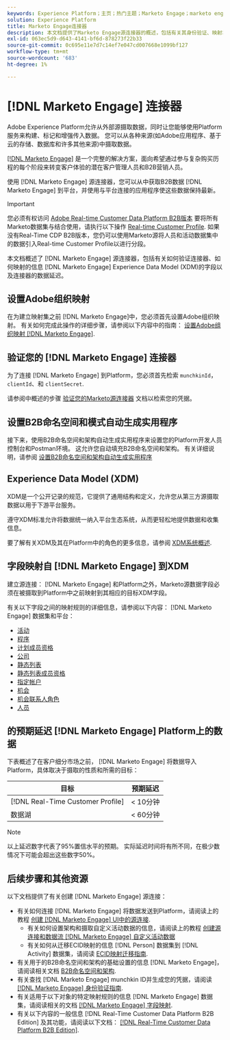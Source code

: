 ```yaml
---
keywords: Experience Platform；主页；热门主题；Marketo Engage；marketo engage；marketo
solution: Experience Platform
title: Marketo Engage连接器
description: 本文档提供了Marketo Engage源连接器的概述，包括有关其身份验证、映射和数据延迟的信息。
exl-id: 063ec5d9-d643-4141-bf6d-878273f22b33
source-git-commit: 0c695e11e7d7c14ef7e047cd007668e1099bf127
workflow-type: tm+mt
source-wordcount: '683'
ht-degree: 1%

---
```


# [!DNL Marketo Engage] 连接器

Adobe Experience Platform允许从外部源摄取数据，同时让您能够使用Platform服务来构建、标记和增强传入数据。 您可以从各种来源(如Adobe应用程序、基于云的存储、数据库和许多其他来源)中摄取数据。

[[!DNL Marketo Engage]](https://www.marketo.com/software/) 是一个完整的解决方案，面向希望通过参与复杂购买历程的每个阶段来转变客户体验的潜在客户管理人员和B2B营销人员。

使用 [!DNL Marketo Engage] 源连接器，您可以从中获取B2B数据 [!DNL Marketo Engage] 到平台，并使用与平台连接的应用程序使这些数据保持最新。

>[!IMPORTANT]
>
>您必须有权访问 [Adobe Real-time Customer Data Platform B2B版本](../../../../rtcdp/b2b-overview.md) 要将所有Marketo数据集与结合使用，请执行以下操作 [Real-time Customer Profile](../../../../profile/home.md). 如果没有Real-Time CDP B2B版本，您仍可以使用Marketo源将人员和活动数据集中的数据引入Real-time Customer Profile以进行分段。

本文档概述了 [!DNL Marketo Engage] 源连接器，包括有关如何验证连接器、如何映射的信息 [!DNL Marketo Engage] Experience Data Model (XDM)的字段以及连接器的数据延迟。

## 设置Adobe组织映射

在为建立映射集之前 [!DNL Marketo Engage]中，您必须首先设置Adobe组织映射。 有关如何完成此操作的详细步骤，请参阅以下内容中的指南： [设置Adobe组织映射 [!DNL Marketo Engage]](https://experienceleague.adobe.com/docs/marketo/using/product-docs/core-marketo-concepts/miscellaneous/set-up-adobe-organization-mapping.html).

## 验证您的 [!DNL Marketo Engage] 连接器

为了连接 [!DNL Marketo Engage] 到Platform，您必须首先检索 `munchkinId`， `clientId`、和 `clientSecret`.

请参阅中概述的步骤 [验证您的Marketo源连接器](./marketo-auth.md) 文档以检索您的凭据。

## 设置B2B命名空间和模式自动生成实用程序

接下来，使用B2B命名空间和架构自动生成实用程序来设置您的Platform开发人员控制台和Postman环境。 这允许您自动填充B2B命名空间和架构。 有关详细说明，请参阅 [设置B2B命名空间和架构自动生成实用程序](./marketo-namespaces.md)

## Experience Data Model (XDM)

XDM是一个公开记录的规范，它提供了通用结构和定义，允许您从第三方源摄取数据以用于下游平台服务。

遵守XDM标准允许将数据统一纳入平台生态系统，从而更轻松地提供数据和收集信息。

要了解有关XDM及其在Platform中的角色的更多信息，请参阅 [XDM系统概述](../../../../xdm/home.md).

## 字段映射自 [!DNL Marketo Engage] 到XDM

建立源连接： [!DNL Marketo Engage] 和Platform之外，Marketo源数据字段必须在被摄取到Platform中之前映射到其相应的目标XDM字段。

有关以下字段之间的映射规则的详细信息，请参阅以下内容： [!DNL Marketo Engage] 数据集和平台：

* [活动](../mapping/marketo.md#activities)
* [程序](../mapping/marketo.md#programs)
* [计划成员资格](../mapping/marketo.md#program-memberships)
* [公司](../mapping/marketo.md#companies)
* [静态列表](../mapping/marketo.md#static-lists)
* [静态列表成员资格](../mapping/marketo.md#static-list-memberships)
* [指定帐户](../mapping/marketo.md#named-accounts)
* [机会](../mapping/marketo.md#opportunities)
* [机会联系人角色](../mapping/marketo.md#opportunity-contact-roles)
* [人员](../mapping/marketo.md#persons)

## 的预期延迟 [!DNL Marketo Engage] Platform上的数据

下表概述了在客户细分市场之前， [!DNL Marketo Engage] 将数据导入Platform，具体取决于摄取的性质和所需的目标：

| 目标 | 预期延迟 |
| ----------- | ---------------- |
| [!DNL Real-Time Customer Profile] | &lt; 10分钟 |
| 数据湖 | &lt; 60分钟 |

>[!NOTE]
>
>以上延迟数字代表了95%置信水平的预期。 实际延迟时间将有所不同，在极少数情况下可能会超出这些数字50%。

## 后续步骤和其他资源

以下文档提供了有关创建 [!DNL Marketo Engage] 源连接：

* 有关如何连接 [!DNL Marketo Engage] 将数据发送到Platform，请阅读上的教程 [创建 [!DNL Marketo Engage] UI中的源连接](../../../tutorials/ui/create/adobe-applications/marketo.md).
   * 有关如何设置架构和摄取自定义活动数据的信息，请阅读上的教程 [创建源连接和数据流 [!DNL Marketo Engage] 自定义活动数据](../../../tutorials/ui/create/adobe-applications/marketo-custom-activities.md)
   * 有关如何从迁移ECID映射的信息 [!DNL Person] 数据集到 [!DNL Activity] 数据集，请阅读 [ECID映射迁移指南](./migration.md).
* 有关用于的B2B命名空间和架构的基础设置的信息 [!DNL Marketo Engage]，请阅读相关文档 [B2B命名空间和架构](./marketo-namespaces.md).
* 有关查找 [!DNL Marketo Engage] munchkin ID并生成您的凭据，请阅读 [[!DNL Marketo Engage] 身份验证指南](./marketo-auth.md).
* 有关适用于以下对象的特定映射规则的信息 [!DNL Marketo Engage] 数据集，请阅读相关的文档 [[!DNL Marketo Engage] 字段映射](../mapping/marketo.md).
* 有关以下内容的一般信息 [!DNL Real-Time Customer Data Platform B2B Edition] 及其功能，请阅读以下文档： [[!DNL Real-Time Customer Data Platform B2B Edition]](../../../../rtcdp/b2b-overview.md).
